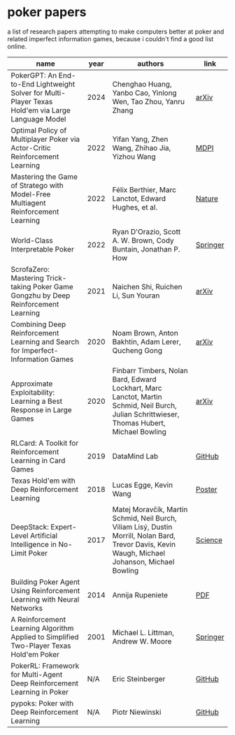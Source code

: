 # poker papers

a list of research papers attempting to make computers better at poker and related imperfect information games, because i couldn't find a good list online.

name | year | authors | link
|---|---|---|---
PokerGPT: An End-to-End Lightweight Solver for Multi-Player Texas Hold'em via Large Language Model | 2024 | Chenghao Huang, Yanbo Cao, Yinlong Wen, Tao Zhou, Yanru Zhang | [arXiv](https://arxiv.org/abs/2401.06781)
Optimal Policy of Multiplayer Poker via Actor-Critic Reinforcement Learning | 2022 | Yifan Yang, Zhen Wang, Zhihao Jia, Yizhou Wang | [MDPI](https://www.mdpi.com/1099-4300/24/6/774)
Mastering the Game of Stratego with Model-Free Multiagent Reinforcement Learning | 2022 | Félix Berthier, Marc Lanctot, Edward Hughes, et al. | [Nature](https://www.nature.com/articles/s41586-022-05172-6)
World-Class Interpretable Poker | 2022 | Ryan D'Orazio, Scott A. W. Brown, Cody Buntain, Jonathan P. How | [Springer](https://link.springer.com/article/10.1007/s10994-022-06179-8)
ScrofaZero: Mastering Trick-taking Poker Game Gongzhu by Deep Reinforcement Learning | 2021 | Naichen Shi, Ruichen Li, Sun Youran | [arXiv](https://arxiv.org/abs/2102.07495)
Combining Deep Reinforcement Learning and Search for Imperfect-Information Games | 2020 | Noam Brown, Anton Bakhtin, Adam Lerer, Qucheng Gong | [arXiv](https://arxiv.org/abs/2007.13544)
Approximate Exploitability: Learning a Best Response in Large Games | 2020 | Finbarr Timbers, Nolan Bard, Edward Lockhart, Marc Lanctot, Martin Schmid, Neil Burch, Julian Schrittwieser, Thomas Hubert, Michael Bowling | [arXiv](https://arxiv.org/abs/2004.09677)
RLCard: A Toolkit for Reinforcement Learning in Card Games | 2019 | DataMind Lab | [GitHub](https://github.com/datamllab/rlcard)
Texas Hold'em with Deep Reinforcement Learning | 2018 | Lucas Egge, Kevin Wang | [Poster](https://web.stanford.edu/class/archive/cs/cs221/cs221.1192/2018/restricted/posters/lucasege/poster.pdf)
DeepStack: Expert-Level Artificial Intelligence in No-Limit Poker | 2017 | Matej Moravčík, Martin Schmid, Neil Burch, Viliam Lisý, Dustin Morrill, Nolan Bard, Trevor Davis, Kevin Waugh, Michael Johanson, Michael Bowling | [Science](https://www.deepstack.ai/s/DeepStack.pdf)
Building Poker Agent Using Reinforcement Learning with Neural Networks | 2014 | Annija Rupeniete | [PDF](https://www.scitepress.org/Papers/2014/51489/51489.pdf)
A Reinforcement Learning Algorithm Applied to Simplified Two-Player Texas Hold'em Poker | 2001 | Michael L. Littman, Andrew W. Moore | [Springer](https://link.springer.com/content/pdf/10.1007/3-540-44795-4_8.pdf)
PokerRL: Framework for Multi-Agent Deep Reinforcement Learning in Poker | N/A | Eric Steinberger | [GitHub](https://github.com/EricSteinberger/PokerRL)
pypoks: Poker with Deep Reinforcement Learning | N/A | Piotr Niewinski | [GitHub](https://github.com/piteren/pypoks)
